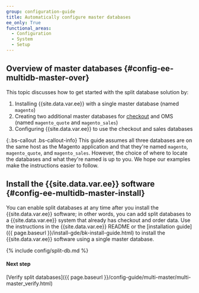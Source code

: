 ```yaml
---
group: configuration-guide
title: Automatically configure master databases
ee_only: True
functional_areas:
  - Configuration
  - System
  - Setup
---
```


## Overview of master databases {#config-ee-multidb-master-over}

This topic discusses how to get started with the split database solution by:

1. Installing {{site.data.var.ee}} with a single master database (named `magento`)
2. Creating two additional master databases for [checkout](https://glossary.magento.com/checkout) and OMS (named `magento_quote` and `magento_sales`)
2. Configuring {{site.data.var.ee}} to use the checkout and sales databases

{:.bs-callout .bs-callout-info}
This guide assumes all three databases are on the same host as the Magento application and that they're named `magento`, `magento_quote`, and `magento_sales`. However, the choice of where to locate the databases and what they're named is up to you. We hope our examples make the instructions easier to follow.

## Install the {{site.data.var.ee}} software {#config-ee-multidb-master-install}

You can enable split databases at any time after you install the {{site.data.var.ee}} software; in other words, you can add split databases to a {{site.data.var.ee}} system that already has checkout and order data. Use the instructions in the {{site.data.var.ee}} README or the [installation guide]({{ page.baseurl }}/install-gde/bk-install-guide.html) to install the {{site.data.var.ee}} software using a single master database.

{% include config/split-db.md %}

#### Next step

[Verify split databases]({{ page.baseurl }}/config-guide/multi-master/multi-master_verify.html)
